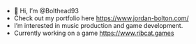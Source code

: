 - 👋 Hi, I’m @Bolthead93
- Check out my portfolio here https://www.jordan-bolton.com/
- I’m interested in music production and game development.
- Currently working on a game https://www.ribcat.games

<!---
Bolthead93/Bolthead93 is a ✨ special ✨ repository because its `README.md` (this file) appears on your GitHub profile.
You can click the Preview link to take a look at your changes.
--->
